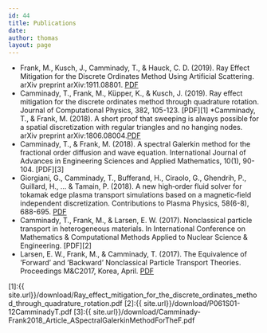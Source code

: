 ```yaml
---
id: 44
title: Publications 
date:
author: thomas
layout: page
---
```


* Frank, M., Kusch, J., Camminady, T., & Hauck, C. D. (2019). Ray Effect Mitigation for the Discrete Ordinates Method Using Artificial Scattering. arXiv preprint arXiv:1911.08801. [PDF](https://arxiv.org/pdf/1911.08801.pdf)
* Camminady, T., Frank, M., Küpper, K., & Kusch, J. (2019). Ray effect mitigation for the discrete ordinates method through quadrature rotation. Journal of Computational Physics, 382, 105-123. [PDF][1]
*Camminady, T., & Frank, M. (2018). A short proof that sweeping is always possible for a spatial discretization with regular triangles and no hanging nodes. arXiv preprint arXiv:1806.08004.[PDF](https://arxiv.org/pdf/1806.08004.pdf)
* Camminady, T., & Frank, M. (2018). A spectral Galerkin method for the fractional order diffusion and wave equation. International Journal of Advances in Engineering Sciences and Applied Mathematics, 10(1), 90-104. [PDF][3]
* Giorgiani, G., Camminady, T., Bufferand, H., Ciraolo, G., Ghendrih, P., Guillard, H., ... & Tamain, P. (2018). A new high‐order fluid solver for tokamak edge plasma transport simulations based on a magnetic‐field independent discretization. Contributions to Plasma Physics, 58(6-8), 688-695. [PDF](https://onlinelibrary.wiley.com/doi/pdf/10.1002/ctpp.201700172)
* Camminady, T., Frank, M., & Larsen, E. W. (2017). Nonclassical particle transport in heterogeneous materials. In International Conference on Mathematics & Computational Methods Applied to Nuclear Science & Engineering. [PDF][2]
* Larsen, E. W., Frank, M., & Camminady, T. (2017). The Equivalence of ’Forward’ and ’Backward’ Nonclassical Particle Transport Theories. Proceedings M&C2017, Korea, April. [PDF](https://www.kns.org/files/int_paper/paper/MC2017_2017_1/P020S01-03LarsenE.pdf)

[1]:{{ site.url}}/download/Ray_effect_mitigation_for_the_discrete_ordinates_method_through_quadrature_rotation.pdf
[2]:{{ site.url}}/download/P061S01-12CamminadyT.pdf
[3]:{{ site.url}}/download/Camminady-Frank2018_Article_ASpectralGalerkinMethodForTheF.pdf
